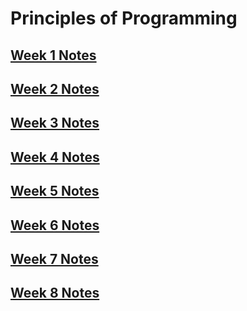 # Principles of Programming

## [Week 1 Notes](https://github.com/rej696/CompSciMSc_Labsheets/tree/master/Principles_of_Programming/Week_1)

## [Week 2 Notes](https://github.com/rej696/CompSciMSc_Labsheets/tree/master/Principles_of_Programming/Week_2)

## [Week 3 Notes](https://github.com/rej696/CompSciMSc_Labsheets/tree/master/Principles_of_Programming/Week_3)

## [Week 4 Notes](https://github.com/rej696/CompSciMSc_Labsheets/tree/master/Principles_of_Programming/Week_4)

## [Week 5 Notes](https://github.com/rej696/CompSciMSc_Labsheets/tree/master/Principles_of_Programming/Week_5)

## [Week 6 Notes](https://github.com/rej696/CompSciMSc_Labsheets/tree/master/Principles_of_Programming/Week_6)

## [Week 7 Notes](https://github.com/rej696/CompSciMSc_Labsheets/tree/master/Principles_of_Programming/Week_7)

## [Week 8 Notes](https://github.com/rej696/CompSciMSc_Labsheets/tree/master/Principles_of_Programming/Week_8)